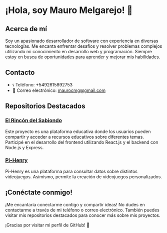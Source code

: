 # ¡Hola, soy Mauro Melgarejo! 👋

## Acerca de mí

Soy un apasionado desarrollador de software con experiencia en diversas tecnologías. Me encanta enfrentar desafíos y resolver problemas complejos utilizando mi conocimiento en desarrollo web y programación. Siempre estoy en busca de oportunidades para aprender y mejorar mis habilidades.

## Contacto

- 📞 Teléfono: +5492615892753
- 📧 Correo electrónico: maurocmg@gmail.com

## Repositorios Destacados

### [El Rincón del Sabiondo](https://github.com/Marifuhr/el_rincon_del_sabiondo)
Este proyecto es una plataforma educativa donde los usuarios pueden compartir y acceder a recursos educativos sobre diferentes temas. Participé en el desarrollo del frontend utilizando React.js y el backend con Node.js y Express.

### [Pi-Henry](https://github.com/maurocmg/pi-henry)
Pi-Henry es una plataforma para consultar datos sobre distintos videojuegos. Asimismo, permite la creación de videojuegos personalizados.

## ¡Conéctate conmigo!

¡Me encantaría conectarme contigo y compartir ideas! No dudes en contactarme a través de mi teléfono o correo electrónico. También puedes visitar mis repositorios destacados para conocer más sobre mis proyectos.

¡Gracias por visitar mi perfil de GitHub! 🚀






<!--
//To Do: Ampliar perfi y traducir a inglés
### Hi there 👋
**maurocmg/maurocmg** is a ✨ _special_ ✨ repository because its `README.md` (this file) appears on your GitHub profile.

Here are some ideas to get you started:

- 🔭 I’m currently working on ...
- 🌱 I’m currently learning ...
- 👯 I’m looking to collaborate on ...
- 🤔 I’m looking for help with ...
- 💬 Ask me about ...
- 📫 How to reach me: ...
- 😄 Pronouns: ...
- ⚡ Fun fact: ...
-->

